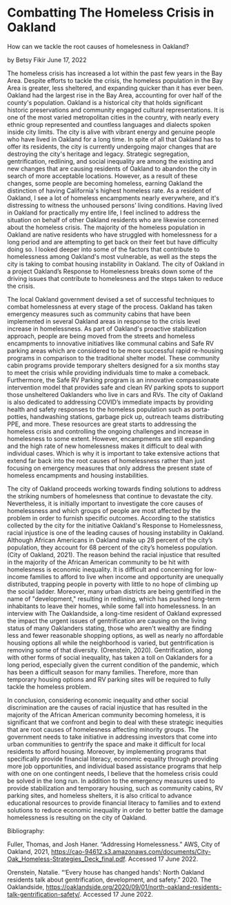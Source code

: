 # Combatting The Homeless Crisis in Oakland

How can we tackle the root causes of homelesness in Oakland?


by Betsy Fikir
June 17, 2022


  The homeless crisis has increased a lot within the past few years in the Bay Area. Despite efforts to tackle the crisis, the homeless population in the Bay Area is greater, less sheltered, and expanding quicker than it has ever been. Oakland had the largest rise in the Bay Area, accounting for over half of the county's population. Oakland is a historical city that holds significant historic preservations and community engaged cultural representations. It is one of the most varied metropolitan cities in the country, with nearly every ethnic group represented and countless languages and dialects spoken inside city limits. The city is alive with vibrant energy and genuine people who have lived in Oakland for a long time. In spite of all that Oakland has to offer its residents, the city is currently undergoing major changes that are destroying the city's heritage and legacy. Strategic segregation, gentrification, redlining, and social inequality are among the existing and new changes that are causing residents of Oakland to abandon the city in search of more acceptable locations. However, as a result of these changes, some people are becoming homeless, earning Oakland the distinction of having California's highest homeless rate. As a resident of Oakland, I see a lot of homeless encampments nearly everywhere, and it's distressing to witness the unhoused persons’ living conditions. Having lived in Oakland for practically my entire life, I feel inclined to address the situation on behalf of other Oakland residents who are likewise concerned about the homeless crisis. The majority of the homeless population in Oakland are native residents who have struggled with homelessness for a long period and are attempting to get back on their feet but have difficulty doing so. I looked deeper into some of the factors that contribute to homelessness among Oakland's most vulnerable, as well as the steps the city is taking to combat housing instability in Oakland. The city of Oakland in a project Oakland’s Response to Homelesness breaks down some of the driving issues that contribute to homelesness and the steps taken to reduce the crisis. 

  The local Oakland government devised a set of successful techniques to combat homelessness at every stage of the process. Oakland has taken emergency measures such as community cabins that have been implemented in several Oakland areas in response to the crisis level increase in homelessness. As part of Oakland's proactive stabilization approach, people are being moved from the streets and homeless encampments to innovative initiatives like communal cabins and Safe RV parking areas which are considered to be more successful rapid re-housing programs in comparison to the traditional shelter model. These community cabin programs provide temporary shelters designed for a six months stay to meet the crisis while providing individuals time to make a comeback. Furthermore, the Safe RV Parking program is an innovative compassionate intervention model that provides safe and clean RV parking spots to support those unsheltered Oaklanders who live in cars and RVs. The city of Oakland is also dedicated to addressing COVID’s immediate impacts by providing health and safety responses to the homeless population such as porta-potties, handwashing stations, garbage pick up, outreach teams distributing PPE, and more. These resources are great starts to addressing the homeless crisis and controlling the ongoing challenges and increase in homelesness to some extent. However, encampments are still expanding and the high rate of new homelessness makes it difficult to deal with individual cases. Which is why it is important to take extensive actions that extend far back into the root causes of homelessness rather than just focusing on emergency measures that only address the present state of homeless encampments and housing instabilities. 

  The city of Oakland proceeds working towards finding solutions to address the striking numbers of homelesness that continue to devastate the city. Nevertheless, it is initially important to investigate the core causes of homelessness and which groups of people are most affected by the problem in order to furnish specific outcomes. According to the statistics collected by the city for the initiative Oakland's Response to Homelessness, racial injustice is one of the leading causes of housing instability in Oakland. Although African Americans in Oakland make up 28 percent of the city’s population, they account for 68 percent of the city’s homeless population. (City of Oakland, 2021). The reason behind the racial injustice that resulted in the majority of the African American community to be hit with homelesness is economic inequality. It is difficult and concerning for low-income families to afford to live when income and opportunity are unequally distributed, trapping people in poverty with little to no hope of climbing up the social ladder. Moreover, many urban districts are being gentrified in the name of "development," resulting in redlining, which has pushed long-term inhabitants to leave their homes, while some fall into homelessness. In an interview with The Oaklandside, a long-time resident of Oakland expressed the impact the urgent issues of gentrification are causing on the living status of many Oaklanders stating, those who aren't wealthy are finding less and fewer reasonable shopping options, as well as nearly no affordable housing options all while the neighborhood is varied, but gentrification is removing some of that diversity. (Orenstein, 2020). Gentrification, along with other forms of social inequality, has taken a toll on Oaklanders for a long period, especially given the current condition of the pandemic, which has been a difficult season for many families. Therefore, more than temporary housing options and RV parking sites will be required to fully tackle the homeless problem.

  In conclusion, considering economic inequality and other social discrimination are the causes of racial injustice that has resulted in the majority of the African American community becoming homeless, it is significant that we confront and begin to deal with these strategic inequities that are root causes of homelesness affecting minority groups. The government needs to take initiative in addressing investors that come into urban communities to gentrify the space and make it difficult for local residents to afford housing. Moreover, by implementing programs that specifically provide financial literacy, economic equality through providing more job opportunities, and individual based assistance programs that help with one on one contingent needs, I believe that the homeless crisis could be solved in the long run. In addition to the emergency measures used to provide stabilization and temporary housing, such as community cabins, RV parking sites, and homeless shelters, it is also critical to advance educational resources to provide financial literacy to families and to extend solutions to reduce economic inequality in order to better battle the damage homelessness is resulting on the city of Oakland. 




Bibliography:

Fuller, Thomas, and Josh Haner. “Addressing Homelessness.” AWS, City of Oakland, 2021, https://cao-94612.s3.amazonaws.com/documents/City-Oak_Homeless-Strategies_Deck_final.pdf. Accessed 17 June 2022.

Orenstein, Natalie. “‘Every house has changed hands’: North Oakland residents talk about gentrification, development, and safety.” 2020. The Oaklandside, https://oaklandside.org/2020/09/01/north-oakland-residents-talk-gentrification-safety/. Accessed 17 June 2022.
